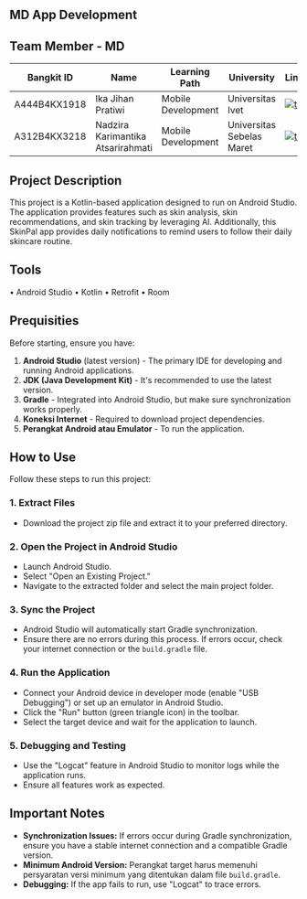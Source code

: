 ## MD App Development


## Team Member - MD

| Bangkit ID | Name | Learning Path | University |LinkedIn |
| ---      | ---       | ---       | ---       | ---       |
| A444B4KX1918 | Ika Jihan Pratiwi | Mobile Development | 	Universitas Ivet  | [![text](https://img.shields.io/badge/LinkedIn-0077B5?style=for-the-badge&logo=linkedin&logoColor=white)](https://www.linkedin.com/in/ikajihanpratiwi) |
| A312B4KX3218 | Nadzira Karimantika Atsarirahmati |  Mobile Development | Universitas Sebelas Maret | [![text](https://img.shields.io/badge/LinkedIn-0077B5?style=for-the-badge&logo=linkedin&logoColor=white)](https://www.linkedin.com/in/nadzira-karimantika-atsarirahmati-211b62271) |


## Project Description
This project is a Kotlin-based application designed to run on Android Studio. The application provides features such as skin analysis, skin recommendations, and skin tracking by leveraging AI. Additionally, this SkinPal app provides daily notifications to remind users to follow their daily skincare routine.

## Tools
•	Android Studio
•	Kotlin
•	Retrofit
•	Room

## Prequisities
Before starting, ensure you have:

1. **Android Studio** (latest version) - The primary IDE for developing and running Android applications.
2. **JDK (Java Development Kit)** - It's recommended to use the latest version.
3. **Gradle** - Integrated into Android Studio, but make sure synchronization works properly.
4. **Koneksi Internet** - Required to download project dependencies.
5. **Perangkat Android atau Emulator** - To run the application.

## How to Use
Follow these steps to run this project:

### 1. Extract Files
- Download the project zip file and extract it to your preferred directory.

### 2. Open the Project in Android Studio
- Launch Android Studio.
- Select "Open an Existing Project."
- Navigate to the extracted folder and select the main project folder.

### 3. Sync the Project
- Android Studio will automatically start Gradle synchronization.
- Ensure there are no errors during this process. If errors occur, check your internet connection or the `build.gradle` file.

### 4. Run the Application
- Connect your Android device in developer mode (enable "USB Debugging") or set up an emulator in Android Studio.
- Click the "Run" button (green triangle icon) in the toolbar.
- Select the target device and wait for the application to launch.

### 5. Debugging and Testing
- Use the "Logcat" feature in Android Studio to monitor logs while the application runs.
- Ensure all features work as expected.


## Important Notes
- **Synchronization Issues:**  If errors occur during Gradle synchronization, ensure you have a stable internet connection and a compatible Gradle version.
- **Minimum Android Version:** Perangkat target harus memenuhi persyaratan versi minimum yang ditentukan dalam file `build.gradle`.
- **Debugging:**  If the app fails to run, use "Logcat" to trace errors.


